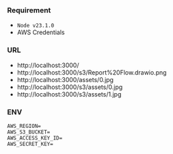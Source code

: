 ### Requirement

- `Node v23.1.0`
- AWS Credentials

### URL

- http://localhost:3000/
- http://localhost:3000/s3/Report%20Flow.drawio.png
- http://localhost:3000/assets/0.jpg
- http://localhost:3000/s3/assets/0.jpg
- http://localhost:3000/s3/assets/1.jpg

### ENV

```env
AWS_REGION=
AWS_S3_BUCKET=
AWS_ACCESS_KEY_ID=
AWS_SECRET_KEY=
```